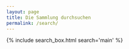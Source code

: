 ```yaml
---
layout: page
title: Die Sammlung durchsuchen
permalink: /search/
---
```


{% include search_box.html search='main' %}
